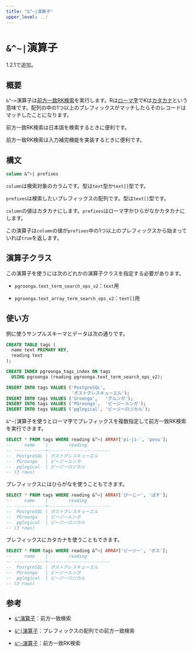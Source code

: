 ```yaml
---
title: "&^~|演算子"
upper_level: ../
---
```


# `&^~|`演算子

1.2.1で追加。

## 概要

`&^~>`演算子は[前方一致RK検索](http://groonga.org/ja/docs/reference/operations/prefix_rk_search.html)を実行します。Rは[ローマ字][wikipedia-romaji]でKは[カタカナ][wikipedia-katakana]という意味です。配列の中の1つ以上のプレフィックスがマッチしたらそのレコードはマッチしたことになります。

前方一致RK検索は日本語を検索するときに便利です。

前方一致RK検索は入力補完機能を実装するときに便利です。

## 構文

```sql
column &^~| prefixes
```

`column`は検索対象のカラムです。型は`text`型か`text[]`型です。

`prefixes`は検索したいプレフィックスの配列です。型は`text[]`型です。

`column`の値はカタカナにします。`prefixes`はローマ字かひらがなかカタカナにします。

この演算子は`column`の値が`prefixes`中の1つ以上のプレフィックスから始まっていれば`true`を返します。

## 演算子クラス

この演算子を使うには次のどれかの演算子クラスを指定する必要があります。

  * `pgroonga.text_term_search_ops_v2`：`text`用

  * `pgroonga.text_array_term_search_ops_v2`：`text[]`用

## 使い方

例に使うサンプルスキーマとデータは次の通りです。

```sql
CREATE TABLE tags (
  name text PRIMARY KEY,
  reading text
);

CREATE INDEX pgroonga_tags_index ON tags
  USING pgroonga (reading pgroonga.text_term_search_ops_v2);
```

```sql
INSERT INTO tags VALUES ('PostgreSQL',
                         'ポストグレスキューエル');
INSERT INTO tags VALUES ('Groonga',   'グルンガ');
INSERT INTO tags VALUES ('PGroonga',  'ピージールンガ');
INSERT INTO tags VALUES ('pglogical', 'ピージーロジカル');
```

`&^~|`演算子を使うとローマ字でプレフィックスを複数指定して前方一致RK検索を実行できます。

```sql
SELECT * FROM tags WHERE reading &^~| ARRAY['pi-ji-', 'posu'];
--     name    |        reading         
-- ------------+------------------------
--  PostgreSQL | ポストグレスキューエル
--  PGroonga   | ピージールンガ
--  pglogical  | ピージーロジカル
-- (3 rows)
```

プレフィックスにはひらがなを使うこともできます。

```sql
SELECT * FROM tags WHERE reading &^~| ARRAY['ぴーじー', 'ぽす'];
--     name    |        reading         
-- ------------+------------------------
--  PostgreSQL | ポストグレスキューエル
--  PGroonga   | ピージールンガ
--  pglogical  | ピージーロジカル
-- (3 rows)
```

プレフィックスにカタカナを使うこともできます。

```sql
SELECT * FROM tags WHERE reading &^~| ARRAY['ピージー', 'ポス'];
--     name    |        reading         
-- ------------+------------------------
--  PostgreSQL | ポストグレスキューエル
--  PGroonga   | ピージールンガ
--  pglogical  | ピージーロジカル
-- (3 rows)
```

## 参考

  * [`&^`演算子][prefix-search-v2]：前方一致検索

  * [`&^|`演算子][prefix-search-in-v2]：プレフィックスの配列での前方一致検索

  * [`&^~`演算子][prefix-rk-search-v2]：前方一致RK検索

[groonga-prefix-rk-search]:http://groonga.org/ja/docs/reference/operations/prefix_rk_search.html

[wikipedia-romaji]:https://ja.wikipedia.org/wiki/%E3%83%AD%E3%83%BC%E3%83%9E%E5%AD%97

[wikipedia-katakana]:https://ja.wikipedia.org/wiki/%E7%89%87%E4%BB%AE%E5%90%8D

[prefix-search-v2]:prefix-search-v2.html

[prefix-search-in-v2]:prefix-search-in-v2.html

[prefix-rk-search-v2]:prefix-rk-search-v2.html
